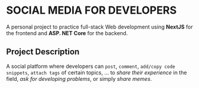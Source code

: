 # SOCIAL MEDIA FOR DEVELOPERS

A personal project to practice full-stack Web development using **NextJS** for the frontend and **ASP. NET Core** for the backend.

## Project Description

A social platform where developers can `post`, `comment`, `add/copy code snippets`, `attach tags` of certain topics, ... to _share their experience_ in the field, _ask for developing problems_, or simply _share memes_.
